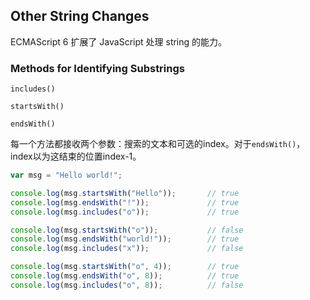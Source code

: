 ## Other String Changes

ECMAScript 6 扩展了 JavaScript 处理 string 的能力。

### Methods for Identifying Substrings

`includes()`

`startsWith()`

`endsWith()`

每一个方法都接收两个参数：搜索的文本和可选的index。对于`endsWith()`，index以为这结束的位置index-1。

```js
var msg = "Hello world!";

console.log(msg.startsWith("Hello"));       // true
console.log(msg.endsWith("!"));             // true
console.log(msg.includes("o"));             // true

console.log(msg.startsWith("o"));           // false
console.log(msg.endsWith("world!"));        // true
console.log(msg.includes("x"));             // false

console.log(msg.startsWith("o", 4));        // true
console.log(msg.endsWith("o", 8));          // true
console.log(msg.includes("o", 8));          // false
```



